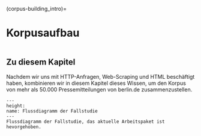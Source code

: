 (corpus-building_intro)=
# Korpusaufbau

```{admonition} Groblernziel dieses Kapitels
```

## Zu diesem Kapitel
Nachdem wir uns mit HTTP-Anfragen, Web-Scraping und HTML beschäftigt haben, kombinieren wir in diesem Kapitel dieses Wissen, um den Korpus von mehr als 50.000 Pressemitteilungen von berlin.de zusammenzustellen.

```{figure} ../book_images/flow-chart_corpus-building.png
---
height:
name: Flussdiagramm der Fallstudie
---
Flussdiagramm der Fallstudie, das aktuelle Arbeitspaket ist hevorgehoben.
```
